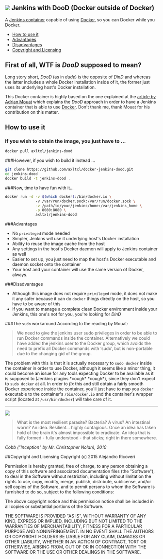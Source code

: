 ![](http://i.imgur.com/KC6TAD3.png)
Jenkins with DooD (Docker outside of Docker)
---
A [Jenkins container](https://registry.hub.docker.com/_/jenkins/) capable of using [Docker](http://docker.com), so you can Docker while you Docker.

* [How to use it](#how-to-use-it)
* [Advantages](#advantages)
* [Disadvantages](#disavantages)
* [Copyright and Licensing](#copyright-and-licensing)

## First of all, WTF is *DooD* supposed to mean?
Long story short, *DooD* (as in *dude*) is the opposite of *[DinD](https://blog.docker.com/2013/09/docker-can-now-run-within-docker/)* and whereas the latter includes a whole Docker installation inside of it, the former just uses its underlying host's Docker installation.

This Docker container is highly based on the one explained at the [article by Adrian Mouat](http://container-solutions.com/2015/03/running-docker-in-jenkins-in-docker/) which explains the *DooD* approach in order to have a Jenkins container that is able to use [Docker](http://docker.com). Don't thank me, thank Mouat for his contribution on this matter.

## How to use it
### If you wish to obtain the image, you just have to ...
```bash
docker pull axltxl/jenkins-dood
```

###However, if you wish to build it instead ...
```bash
git clone https://github.com/axltxl/docker-jenkins-dood.git 
cd jenkins-dood
docker build -t jenkins-dood .
```

###Now, time to have fun with it...
```bash
docker run -d -v $(which docker):/bin/docker.io \ 
              -v /var/run/docker.sock:/var/run/docker.sock \
              -v /path/to/your/jenkins/home:/var/jenkins_home \
              -p 8080:8080 \
              axltxl/jenkins-dood
```

###Advantages
* No `privileged` mode needed
* Simpler, Jenkins will use it underlying host's Docker installation
* Ability to reuse the image cache from the host
* Any settings in the host's Docker daemon will apply to Jenkins container as well
* Easier to set up, you just need to map the host's Docker executable and daemon socket onto the container
* Your host and your container will use the same version of Docker, always.

###Disadvantages
* Although this image does not require `privileged` mode, it does not make it any safer because it can do `docker` things directly on the host, so you have to be aware of this
* If you want to manage a complete clean Docker environment inside your Jenkins, this one's not for you, you're looking for *DinD*

###The `sudo` workaround
According to the reading by Mouat:
> We need to give the jenkins user sudo privileges in order to be able to run 
> Docker commands inside the container. Alternatively we could have added the 
> jenkins user to the Docker group, which avoids the need to prefix all Docker 
> commands with ‘sudo’, but is non-portable due to the changing gid of the group.

The problem with this is that it is actually necessary to `sudo docker` inside the container in order to use Docker, although it seems like a minor thing, it could become an issue for any tools expecting Docker to be available as it is supposed to (Jenkins plugins \*cough\* \*cough\*), since they don't expect to `sudo docker` at all. In order to *fix* this and still obtain a fairly smooth Docker experience inside the container, you'll just have to map you `docker` executable to the container's `/bin/docker.io` and the container's wrapper script (located at `/usr/bin/docker`) will take care of it.

---

![](http://i.imgur.com/MEFY0F5.gif)

> What is the most resilient parasite? Bacteria? A virus? An intestinal worm? 
> An idea. Resilient... highly contagious. Once an idea has taken hold of the 
> brain it's almost impossible to eradicate. An idea that is fully formed - 
> fully understood - that sticks; right in there somewhere.

*Cobb ("Inception" by Mr. Christopher Nolan), 2010*

##Copyright and Licensing
Copyright (c) 2015 Alejandro Ricoveri

Permission is hereby granted, free of charge, to any person obtaining a copy
of this software and associated documentation files (the "Software"), to deal
in the Software without restriction, including without limitation the rights
to use, copy, modify, merge, publish, distribute, sublicense, and/or sell
copies of the Software, and to permit persons to whom the Software is
furnished to do so, subject to the following conditions:

The above copyright notice and this permission notice shall be included in
all copies or substantial portions of the Software.

THE SOFTWARE IS PROVIDED "AS IS", WITHOUT WARRANTY OF ANY KIND, EXPRESS OR
IMPLIED, INCLUDING BUT NOT LIMITED TO THE WARRANTIES OF MERCHANTABILITY,
FITNESS FOR A PARTICULAR PURPOSE AND NONINFRINGEMENT. IN NO EVENT SHALL THE
AUTHORS OR COPYRIGHT HOLDERS BE LIABLE FOR ANY CLAIM, DAMAGES OR OTHER
LIABILITY, WHETHER IN AN ACTION OF CONTRACT, TORT OR OTHERWISE, ARISING FROM,
OUT OF OR IN CONNECTION WITH THE SOFTWARE OR THE USE OR OTHER DEALINGS IN
THE SOFTWARE.
